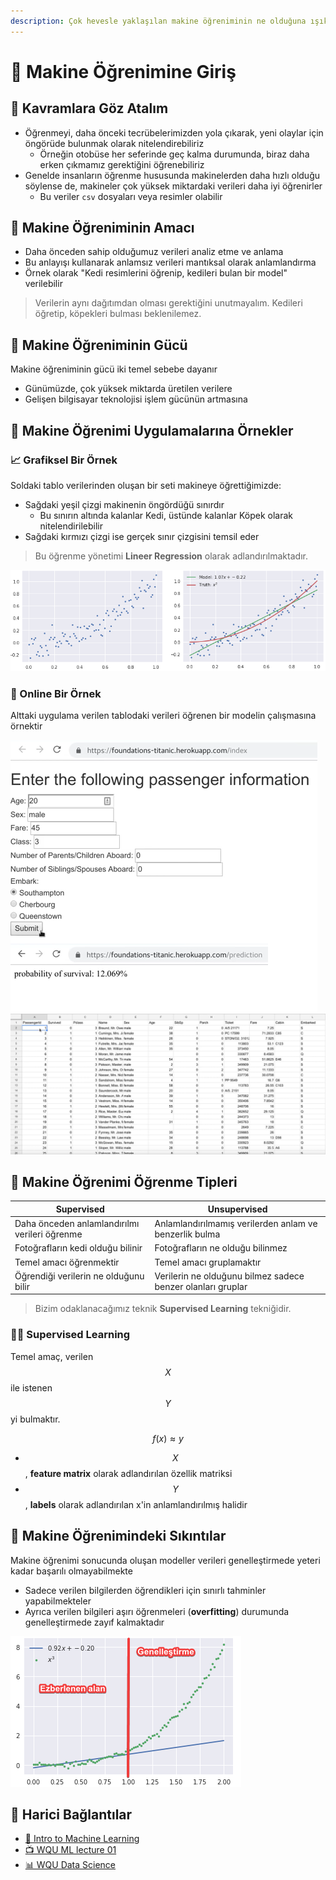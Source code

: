 ```yaml
---
description: Çok hevesle yaklaşılan makine öğreniminin ne olduğuna ışık tutan bir yazı.
---
```


# 🙋‍ Makine Öğrenimine Giriş

## 👀 Kavramlara Göz Atalım

- Öğrenmeyi, daha önceki tecrübelerimizden yola çıkarak, yeni olaylar için öngörüde bulunmak olarak nitelendirebiliriz
  - Örneğin otobüse her seferinde geç kalma durumunda, biraz daha erken çıkmamız gerektiğini öğrenebiliriz
- Genelde insanların öğrenme hususunda makinelerden daha hızlı olduğu söylense de, makineler çok yüksek miktardaki verileri daha iyi öğrenirler
  - Bu veriler `csv` dosyaları veya resimler olabilir

## 🎯 Makine Öğreniminin Amacı

- Daha önceden sahip olduğumuz verileri analiz etme ve anlama
- Bu anlayışı kullanarak anlamsız verileri mantıksal olarak anlamlandırma
- Örnek olarak "Kedi resimlerini öğrenip, kedileri bulan bir model" verilebilir

> Verilerin aynı dağıtımdan olması gerektiğini unutmayalım. Kedileri öğretip, köpekleri bulması beklenilemez.

## 💪 Makine Öğreniminin Gücü

Makine öğreniminin gücü iki temel sebebe dayanır

- Günümüzde, çok yüksek miktarda üretilen verilere
- Gelişen bilgisayar teknolojisi işlem gücünün artmasına

## 🌟 Makine Öğrenimi Uygulamalarına Örnekler

### 📈 Grafiksel Bir Örnek

Soldaki tablo verilerinden oluşan bir seti makineye öğrettiğimizde:

- Sağdaki yeşil çizgi makinenin öngördüğü sınırdır
  - Bu sınırın altında kalanlar Kedi, üstünde kalanlar Köpek olarak nitelendirilebilir
- Sağdaki kırmızı çizgi ise gerçek sınır çizgisini temsil eder

> Bu öğrenme yönetimi **Lineer Regression** olarak adlandırılmaktadır.

![](../../res/ex_ml1.png)

### 🚢 Online Bir Örnek

Alttaki uygulama verilen tablodaki verileri öğrenen bir modelin çalışmasına örnektir

![](../../res/ml_ex_ex1.png) ![](../../res/ml_ex_why1.png)


## 🌌 Makine Öğrenimi Öğrenme Tipleri

| Supervised                                    | Unsupervised                                                |
| --------------------------------------------- | ----------------------------------------------------------- |
| Daha önceden anlamlandırılmı verileri öğrenme | Anlamlandırılmamış verilerden anlam ve benzerlik bulma      |
| Fotoğrafların kedi olduğu bilinir             | Fotoğrafların ne olduğu bilinmez                            |
| Temel amacı öğrenmektir                       | Temel amacı gruplamaktır                                    |
| Öğrendiği verilerin ne olduğunu bilir         | Verilerin ne olduğunu bilmez sadece benzer olanları gruplar |

> Bizim odaklanacağımız teknik **Supervised Learning** tekniğidir.

### 👨‍🏫 Supervised Learning

Temel amaç, verilen $$X$$ ile istenen $$Y$$ yi bulmaktır.

$$ f(x) \approx y $$

- $$X$$, **feature matrix** olarak adlandırılan özellik matriksi
- $$Y$$, **labels** olarak adlandırılan x'in anlamlandırılmış halidir

## 🐞 Makine Öğrenimindeki Sıkıntılar

Makine öğrenimi sonucunda oluşan modeller verileri genelleştirmede yeteri kadar başarılı olmayabilmekte

- Sadece verilen bilgilerden öğrendikleri için sınırlı tahminler yapabilmekteler
- Ayrıca verilen bilgileri aşırı öğrenmeleri (**overfitting**) durumunda genelleştirmede zayıf kalmaktadır

![](../../res/ml_overfitting_ex1.png)

## 🔗 Harici Bağlantılar

- [📜 Intro to Machine Learning](../1%20-%20E%C4%9Fitici%20Notebooklar/0%20-%20Intro%20to%20Machine%20Learning.ipynb)
- [📺 WQU ML lecture 01](https://www.youtube.com/watch?v=9J6FNvil6Gw&feature=youtu.be)
- [📊 WQU Data Science](https://wqu.org/programs/data-science)

